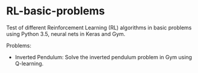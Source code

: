 # RL-basic-problems
Test of different Reinforcement Learning (RL) algorithms in basic problems
using Python 3.5, neural nets in Keras and Gym.

Problems:
  * Inverted Pendulum: Solve the inverted pendulum problem in Gym using Q-learning.
